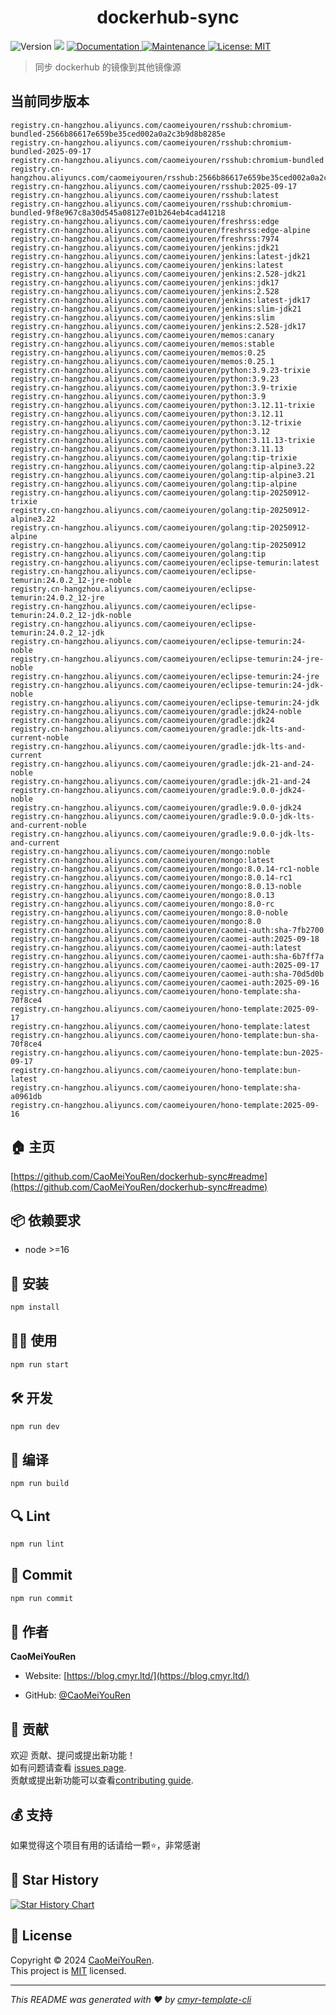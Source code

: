 <h1 align="center">dockerhub-sync </h1>
<p>
  <img alt="Version" src="https://img.shields.io/badge/version-0.1.0-blue.svg?cacheSeconds=2592000" />
  <img src="https://img.shields.io/badge/node-%3E%3D16-blue.svg" />
  <a href="https://github.com/CaoMeiYouRen/dockerhub-sync#readme" target="_blank">
    <img alt="Documentation" src="https://img.shields.io/badge/documentation-yes-brightgreen.svg" />
  </a>
  <a href="https://github.com/CaoMeiYouRen/dockerhub-sync/graphs/commit-activity" target="_blank">
    <img alt="Maintenance" src="https://img.shields.io/badge/Maintained%3F-yes-green.svg" />
  </a>
  <a href="https://github.com/CaoMeiYouRen/dockerhub-sync/blob/master/LICENSE" target="_blank">
    <img alt="License: MIT" src="https://img.shields.io/github/license/CaoMeiYouRen/dockerhub-sync?color=yellow" />
  </a>
</p>


> 同步 dockerhub 的镜像到其他镜像源

## 当前同步版本

<!-- DOCKER_START -->
```
registry.cn-hangzhou.aliyuncs.com/caomeiyouren/rsshub:chromium-bundled-2566b86617e659be35ced002a0a2c3b9d8b8285e
registry.cn-hangzhou.aliyuncs.com/caomeiyouren/rsshub:chromium-bundled-2025-09-17
registry.cn-hangzhou.aliyuncs.com/caomeiyouren/rsshub:chromium-bundled
registry.cn-hangzhou.aliyuncs.com/caomeiyouren/rsshub:2566b86617e659be35ced002a0a2c3b9d8b8285e
registry.cn-hangzhou.aliyuncs.com/caomeiyouren/rsshub:2025-09-17
registry.cn-hangzhou.aliyuncs.com/caomeiyouren/rsshub:latest
registry.cn-hangzhou.aliyuncs.com/caomeiyouren/rsshub:chromium-bundled-9f8e967c8a30d545a08127e01b264eb4cad41218
registry.cn-hangzhou.aliyuncs.com/caomeiyouren/freshrss:edge
registry.cn-hangzhou.aliyuncs.com/caomeiyouren/freshrss:edge-alpine
registry.cn-hangzhou.aliyuncs.com/caomeiyouren/freshrss:7974
registry.cn-hangzhou.aliyuncs.com/caomeiyouren/jenkins:jdk21
registry.cn-hangzhou.aliyuncs.com/caomeiyouren/jenkins:latest-jdk21
registry.cn-hangzhou.aliyuncs.com/caomeiyouren/jenkins:latest
registry.cn-hangzhou.aliyuncs.com/caomeiyouren/jenkins:2.528-jdk21
registry.cn-hangzhou.aliyuncs.com/caomeiyouren/jenkins:jdk17
registry.cn-hangzhou.aliyuncs.com/caomeiyouren/jenkins:2.528
registry.cn-hangzhou.aliyuncs.com/caomeiyouren/jenkins:latest-jdk17
registry.cn-hangzhou.aliyuncs.com/caomeiyouren/jenkins:slim-jdk21
registry.cn-hangzhou.aliyuncs.com/caomeiyouren/jenkins:slim
registry.cn-hangzhou.aliyuncs.com/caomeiyouren/jenkins:2.528-jdk17
registry.cn-hangzhou.aliyuncs.com/caomeiyouren/memos:canary
registry.cn-hangzhou.aliyuncs.com/caomeiyouren/memos:stable
registry.cn-hangzhou.aliyuncs.com/caomeiyouren/memos:0.25
registry.cn-hangzhou.aliyuncs.com/caomeiyouren/memos:0.25.1
registry.cn-hangzhou.aliyuncs.com/caomeiyouren/python:3.9.23-trixie
registry.cn-hangzhou.aliyuncs.com/caomeiyouren/python:3.9.23
registry.cn-hangzhou.aliyuncs.com/caomeiyouren/python:3.9-trixie
registry.cn-hangzhou.aliyuncs.com/caomeiyouren/python:3.9
registry.cn-hangzhou.aliyuncs.com/caomeiyouren/python:3.12.11-trixie
registry.cn-hangzhou.aliyuncs.com/caomeiyouren/python:3.12.11
registry.cn-hangzhou.aliyuncs.com/caomeiyouren/python:3.12-trixie
registry.cn-hangzhou.aliyuncs.com/caomeiyouren/python:3.12
registry.cn-hangzhou.aliyuncs.com/caomeiyouren/python:3.11.13-trixie
registry.cn-hangzhou.aliyuncs.com/caomeiyouren/python:3.11.13
registry.cn-hangzhou.aliyuncs.com/caomeiyouren/golang:tip-trixie
registry.cn-hangzhou.aliyuncs.com/caomeiyouren/golang:tip-alpine3.22
registry.cn-hangzhou.aliyuncs.com/caomeiyouren/golang:tip-alpine3.21
registry.cn-hangzhou.aliyuncs.com/caomeiyouren/golang:tip-alpine
registry.cn-hangzhou.aliyuncs.com/caomeiyouren/golang:tip-20250912-trixie
registry.cn-hangzhou.aliyuncs.com/caomeiyouren/golang:tip-20250912-alpine3.22
registry.cn-hangzhou.aliyuncs.com/caomeiyouren/golang:tip-20250912-alpine
registry.cn-hangzhou.aliyuncs.com/caomeiyouren/golang:tip-20250912
registry.cn-hangzhou.aliyuncs.com/caomeiyouren/golang:tip
registry.cn-hangzhou.aliyuncs.com/caomeiyouren/eclipse-temurin:latest
registry.cn-hangzhou.aliyuncs.com/caomeiyouren/eclipse-temurin:24.0.2_12-jre-noble
registry.cn-hangzhou.aliyuncs.com/caomeiyouren/eclipse-temurin:24.0.2_12-jre
registry.cn-hangzhou.aliyuncs.com/caomeiyouren/eclipse-temurin:24.0.2_12-jdk-noble
registry.cn-hangzhou.aliyuncs.com/caomeiyouren/eclipse-temurin:24.0.2_12-jdk
registry.cn-hangzhou.aliyuncs.com/caomeiyouren/eclipse-temurin:24-noble
registry.cn-hangzhou.aliyuncs.com/caomeiyouren/eclipse-temurin:24-jre-noble
registry.cn-hangzhou.aliyuncs.com/caomeiyouren/eclipse-temurin:24-jre
registry.cn-hangzhou.aliyuncs.com/caomeiyouren/eclipse-temurin:24-jdk-noble
registry.cn-hangzhou.aliyuncs.com/caomeiyouren/eclipse-temurin:24-jdk
registry.cn-hangzhou.aliyuncs.com/caomeiyouren/gradle:jdk24-noble
registry.cn-hangzhou.aliyuncs.com/caomeiyouren/gradle:jdk24
registry.cn-hangzhou.aliyuncs.com/caomeiyouren/gradle:jdk-lts-and-current-noble
registry.cn-hangzhou.aliyuncs.com/caomeiyouren/gradle:jdk-lts-and-current
registry.cn-hangzhou.aliyuncs.com/caomeiyouren/gradle:jdk-21-and-24-noble
registry.cn-hangzhou.aliyuncs.com/caomeiyouren/gradle:jdk-21-and-24
registry.cn-hangzhou.aliyuncs.com/caomeiyouren/gradle:9.0.0-jdk24-noble
registry.cn-hangzhou.aliyuncs.com/caomeiyouren/gradle:9.0.0-jdk24
registry.cn-hangzhou.aliyuncs.com/caomeiyouren/gradle:9.0.0-jdk-lts-and-current-noble
registry.cn-hangzhou.aliyuncs.com/caomeiyouren/gradle:9.0.0-jdk-lts-and-current
registry.cn-hangzhou.aliyuncs.com/caomeiyouren/mongo:noble
registry.cn-hangzhou.aliyuncs.com/caomeiyouren/mongo:latest
registry.cn-hangzhou.aliyuncs.com/caomeiyouren/mongo:8.0.14-rc1-noble
registry.cn-hangzhou.aliyuncs.com/caomeiyouren/mongo:8.0.14-rc1
registry.cn-hangzhou.aliyuncs.com/caomeiyouren/mongo:8.0.13-noble
registry.cn-hangzhou.aliyuncs.com/caomeiyouren/mongo:8.0.13
registry.cn-hangzhou.aliyuncs.com/caomeiyouren/mongo:8.0-rc
registry.cn-hangzhou.aliyuncs.com/caomeiyouren/mongo:8.0-noble
registry.cn-hangzhou.aliyuncs.com/caomeiyouren/mongo:8.0
registry.cn-hangzhou.aliyuncs.com/caomeiyouren/caomei-auth:sha-7fb2700
registry.cn-hangzhou.aliyuncs.com/caomeiyouren/caomei-auth:2025-09-18
registry.cn-hangzhou.aliyuncs.com/caomeiyouren/caomei-auth:latest
registry.cn-hangzhou.aliyuncs.com/caomeiyouren/caomei-auth:sha-6b7ff7a
registry.cn-hangzhou.aliyuncs.com/caomeiyouren/caomei-auth:2025-09-17
registry.cn-hangzhou.aliyuncs.com/caomeiyouren/caomei-auth:sha-70d5d0b
registry.cn-hangzhou.aliyuncs.com/caomeiyouren/caomei-auth:2025-09-16
registry.cn-hangzhou.aliyuncs.com/caomeiyouren/hono-template:sha-70f8ce4
registry.cn-hangzhou.aliyuncs.com/caomeiyouren/hono-template:2025-09-17
registry.cn-hangzhou.aliyuncs.com/caomeiyouren/hono-template:latest
registry.cn-hangzhou.aliyuncs.com/caomeiyouren/hono-template:bun-sha-70f8ce4
registry.cn-hangzhou.aliyuncs.com/caomeiyouren/hono-template:bun-2025-09-17
registry.cn-hangzhou.aliyuncs.com/caomeiyouren/hono-template:bun-latest
registry.cn-hangzhou.aliyuncs.com/caomeiyouren/hono-template:sha-a0961db
registry.cn-hangzhou.aliyuncs.com/caomeiyouren/hono-template:2025-09-16
```
<!-- DOCKER_END -->

## 🏠 主页

[https://github.com/CaoMeiYouRen/dockerhub-sync#readme](https://github.com/CaoMeiYouRen/dockerhub-sync#readme)


## 📦 依赖要求


- node >=16

## 🚀 安装

```sh
npm install
```

## 👨‍💻 使用

```sh
npm run start
```

## 🛠️ 开发

```sh
npm run dev
```

## 🔧 编译

```sh
npm run build
```

## 🔍 Lint

```sh
npm run lint
```

## 💾 Commit

```sh
npm run commit
```


## 👤 作者


**CaoMeiYouRen**

* Website: [https://blog.cmyr.ltd/](https://blog.cmyr.ltd/)

* GitHub: [@CaoMeiYouRen](https://github.com/CaoMeiYouRen)


## 🤝 贡献

欢迎 贡献、提问或提出新功能！<br />如有问题请查看 [issues page](https://github.com/CaoMeiYouRen/dockerhub-sync/issues). <br/>贡献或提出新功能可以查看[contributing guide](https://github.com/CaoMeiYouRen/dockerhub-sync/blob/master/CONTRIBUTING.md).

## 💰 支持

如果觉得这个项目有用的话请给一颗⭐️，非常感谢

## 🌟 Star History

[![Star History Chart](https://api.star-history.com/svg?repos=CaoMeiYouRen/dockerhub-sync&type=Date)](https://star-history.com/#CaoMeiYouRen/dockerhub-sync&Date)

## 📝 License

Copyright © 2024 [CaoMeiYouRen](https://github.com/CaoMeiYouRen).<br />
This project is [MIT](https://github.com/CaoMeiYouRen/dockerhub-sync/blob/master/LICENSE) licensed.

***
_This README was generated with ❤️ by [cmyr-template-cli](https://github.com/CaoMeiYouRen/cmyr-template-cli)_
